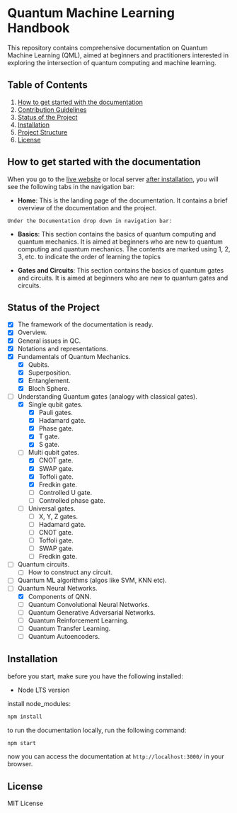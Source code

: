 # Quantum Machine Learning Handbook

This repository contains comprehensive documentation on Quantum Machine Learning (QML), aimed at beginners and practitioners interested in exploring the intersection of quantum computing and machine learning.

## Table of Contents

1. [How to get started with the documentation](#how-to-get-started-with-the-documentation)
2. [Contribution Guidelines](./CONTRIBUTING.md)
3. [Status of the Project](#status-of-the-project)
4. [Installation](#installation)
5. [Project Structure](#project-structure)
6. [License](#license)

## How to get started with the documentation

When you go to the [live website](https://quantummlhandbook.vercel.app/) or local server [after installation](#installation), you will see the following tabs in the navigation bar:

-   **Home**: This is the landing page of the documentation. It contains a brief overview of the documentation and the project.

`Under the Documentation drop down in navigation bar:`

-   **Basics**: This section contains the basics of quantum computing and quantum mechanics. It is aimed at beginners who are new to quantum computing and quantum mechanics. The contents are marked using 1, 2, 3, etc. to indicate the order of learning the topics

-   **Gates and Circuits**: This section contains the basics of quantum gates and circuits. It is aimed at beginners who are new to quantum gates and circuits.

## Status of the Project

-   [x] The framework of the documentation is ready.
-   [x] Overview.
-   [x] General issues in QC.
-   [x] Notations and representations.
-   [x] Fundamentals of Quantum Mechanics.
    -   [x] Qubits.
    -   [x] Superposition.
    -   [x] Entanglement.
    -   [x] Bloch Sphere.
-   [ ] Understanding Quantum gates (analogy with classical gates).
    -   [x] Single qubit gates.
        -   [x] Pauli gates.
        -   [x] Hadamard gate.
        -   [x] Phase gate.
        -   [x] T gate.
        -   [x] S gate.
    -   [ ] Multi qubit gates.
        -   [x] CNOT gate.
        -   [x] SWAP gate.
        -   [x] Toffoli gate.
        -   [x] Fredkin gate.
        -   [ ] Controlled U gate.
        -   [ ] Controlled phase gate.
    -   [ ] Universal gates.
        -   [ ] X, Y, Z gates.
        -   [ ] Hadamard gate.
        -   [ ] CNOT gate.
        -   [ ] Toffoli gate.
        -   [ ] SWAP gate.
        -   [ ] Fredkin gate.
-   [ ] Quantum circuits.
    -   [ ] How to construct any circuit.
-   [ ] Quantum ML algorithms (algos like SVM, KNN etc).
-   [ ] Quantum Neural Networks.
    -   [x] Components of QNN.
    -   [ ] Quantum Convolutional Neural Networks.
    -   [ ] Quantum Generative Adversarial Networks.
    -   [ ] Quantum Reinforcement Learning.
    -   [ ] Quantum Transfer Learning.
    -   [ ] Quantum Autoencoders.

## Installation

before you start, make sure you have the following installed:

-   Node LTS version

install node_modules:

```bash
npm install
```

to run the documentation locally, run the following command:

```bash
npm start
```

now you can access the documentation at `http://localhost:3000/` in your browser.

## License

MIT License
